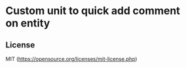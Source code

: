 
# Custom unit to quick add comment on entity

## License

MIT (https://opensource.org/licenses/mit-license.php)

